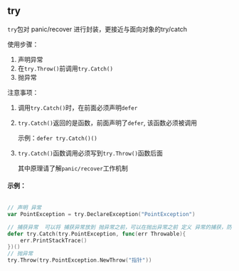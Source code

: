 ## try

`try`包对 panic/recover 进行封装，更接近与面向对象的try/catch

使用步骤：
1. 声明异常
2. 在`try.Throw()`前调用`try.Catch()`
3. 抛异常

注意事项：
1. 调用`try.Catch()`时，在前面必须声明`defer`
2. `try.Catch()`返回的是函数，前面声明了`defer`, 该函数必须被调用
   
   示例：`defer try.Catch()()`
   
3. `try.Catch()`函数调用必须写到`try.Throw()`函数后面
   
   其中原理请了解`panic/recover`工作机制


#### 示例：

```go

// 声明 异常
var PointException = try.DeclareException("PointException")

// 捕获异常  可以将 捕获异常放到 抛异常之前，可以在抛出异常之前 定义 异常的捕获，防止异常没有处理
defer try.Catch(try.PointException, func(err Throwable){
    err.PrintStackTrace()
})()
// 抛异常
try.Throw(try.PointException.NewThrow("指针"))

```
